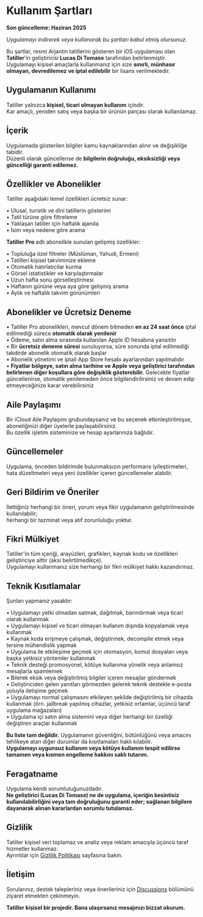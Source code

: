 # Kullanım Şartları  
  
**Son güncelleme: Haziran 2025**  
  
*Uygulamayı indirerek veya kullanarak bu şartları kabul etmiş olursunuz.*  
  
Bu şartlar, resmi Arjantin tatillerini gösteren bir iOS uygulaması olan **Tatiller**'in geliştiricisi **Lucas Di Tomase** tarafından belirlenmiştir.  
Uygulamayı kişisel amaçlarla kullanmanız için size **sınırlı, münhasır olmayan, devredilemez ve iptal edilebilir** bir lisans verilmektedir.  
  
## Uygulamanın Kullanımı  
  
Tatiller yalnızca **kişisel, ticari olmayan kullanım** içindir.  
Kar amaçlı, yeniden satış veya başka bir ürünün parçası olarak kullanılamaz.  
  
## İçerik  
  
Uygulamada gösterilen bilgiler kamu kaynaklarından alınır ve değişikliğe tabidir.  
Düzenli olarak güncellense de **bilgilerin doğruluğu, eksiksizliği veya güncelliği garanti edilemez.**  
  
## Özellikler ve Abonelikler  
  
Tatiller aşağıdaki temel özellikleri ücretsiz sunar:  
  
• Ulusal, turistik ve dini tatillerin gösterimi  
• Tatil türüne göre filtreleme  
• Yaklaşan tatiller için haftalık ajanda  
• İsim veya nedene göre arama  
  
**Tatiller Pro** adlı abonelikle sunulan gelişmiş özellikler:  
  
• Topluluğa özel filtreler (Müslüman, Yahudi, Ermeni)  
• Tatilleri kişisel takviminize ekleme  
• Otomatik hatırlatıcılar kurma  
• Görsel istatistikler ve karşılaştırmalar  
• Uzun hafta sonu görselleştirmesi  
• Haftanın gününe veya aya göre gelişmiş arama  
• Aylık ve haftalık takvim görünümleri  
  
## Abonelikler ve Ücretsiz Deneme  
  
• Tatiller Pro abonelikleri, mevcut dönem bitmeden **en az 24 saat önce** iptal edilmediği sürece **otomatik olarak yenilenir**  
• Ödeme, satın alma sırasında kullanılan Apple ID hesabına yansıtılır  
• Bir **ücretsiz deneme süresi** sunuluyorsa, süre sonunda iptal edilmediği takdirde abonelik otomatik olarak başlar  
• Abonelik yönetimi ve iptali App Store hesabı ayarlarından yapılmalıdır  
• **Fiyatlar bölgeye, satın alma tarihine ve Apple veya geliştirici tarafından belirlenen diğer koşullara göre değişiklik gösterebilir.** Gelecekte fiyatlar güncellenirse, otomatik yenilemeden önce bilgilendirilirsiniz ve devam edip etmeyeceğinize karar verebilirsiniz  
  
## Aile Paylaşımı  
  
Bir iCloud Aile Paylaşımı grubundaysanız ve bu seçenek etkinleştirilmişse, aboneliğinizi diğer üyelerle paylaşabilirsiniz.  
Bu özellik işletim sisteminize ve hesap ayarlarınıza bağlıdır.  
  
## Güncellemeler  
  
Uygulama, önceden bildirimde bulunmaksızın performans iyileştirmeleri, hata düzeltmeleri veya yeni özellikler içeren güncellemeler alabilir.  
  
## Geri Bildirim ve Öneriler  
  
İlettiğiniz herhangi bir öneri, yorum veya fikir uygulamanın geliştirilmesinde kullanılabilir;  
herhangi bir tazminat veya atıf zorunluluğu yoktur.  
  
## Fikri Mülkiyet  
  
Tatiller'in tüm içeriği, arayüzleri, grafikleri, kaynak kodu ve özellikleri geliştiriciye aittir (aksi belirtilmedikçe).  
Uygulamayı kullanmanız size herhangi bir fikri mülkiyet hakkı kazandırmaz.  
  
## Teknik Kısıtlamalar  
  
Şunları yapmanız yasaktır:  
  
• Uygulamayı yetki olmadan satmak, dağıtmak, barındırmak veya ticari olarak kullanmak  
• Uygulamayı kişisel ve ticari olmayan kullanım dışında kopyalamak veya kullanmak  
• Kaynak koda erişmeye çalışmak, değiştirmek, decompile etmek veya tersine mühendislik yapmak  
• Uygulama ile etkileşime geçmek için otomasyon, komut dosyaları veya başka yetkisiz yöntemler kullanmak  
• Teknik desteği promosyonel, kötüye kullanıma yönelik veya anlamsız mesajlarla spamlemek  
• Bilerek eksik veya değiştirilmiş bilgiler içeren mesajlar göndermek  
• Geliştiriciden gelen yanıtları görmezden gelerek teknik destekle e-posta yoluyla iletişime geçmek  
• Uygulamayı normal çalışmasını etkileyen şekilde değiştirilmiş bir cihazda kullanmak (örn. jailbreak yapılmış cihazlar, yetkisiz ortamlar, üçüncü taraf uygulama mağazaları)  
• Uygulama içi satın alma sistemini veya diğer herhangi bir özelliği değiştiren araçlar kullanmak  
  
**Bu liste tam değildir.** Uygulamanın güvenliğini, bütünlüğünü veya amacını tehlikeye atan diğer durumlar da kısıtlamaları haklı kılabilir.  
**Uygulamayı uygunsuz kullanım veya kötüye kullanım tespit edilirse tamamen veya kısmen engelleme hakkını saklı tutarım.**  
  
## Feragatname  
  
Uygulama kendi sorumluluğunuzdadır.  
**Ne geliştirici (Lucas Di Tomase) ne de uygulama, içeriğin kesintisiz kullanılabilirliğini veya tam doğruluğunu garanti eder; sağlanan bilgilere dayanarak alınan kararlardan sorumlu tutulamaz.**  
  
## Gizlilik  
  
Tatiller kişisel veri toplamaz ve analiz veya reklam amacıyla üçüncü taraf hizmetler kullanmaz.  
Ayrıntılar için [Gizlilik Politikası](https://lucasditomase.github.io/feriados/tr/privacy-policy) sayfasına bakın.  
  
## İletişim  
  
Sorularınız, destek talepleriniz veya önerileriniz için [Discussions](https://github.com/lucasditomase/feriados/discussions) bölümünü ziyaret etmekten çekinmeyin.  
  
**Tatiller kişisel bir projedir. Bana ulaşırsanız mesajınızı bizzat okurum.**  
